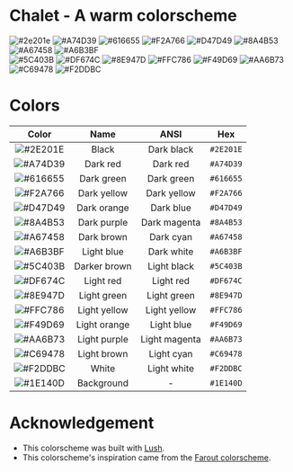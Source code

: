 Chalet - A warm colorscheme
===
![#2e201e](https://placehold.co/32x32/2e201e/2e201e.png)
![#A74D39](https://placehold.co/32x32/A74D39/A74D39.png)
![#616655](https://placehold.co/32x32/616655/616655.png)
![#F2A766](https://placehold.co/32x32/F2A766/F2A766.png)
![#D47D49](https://placehold.co/32x32/D47D49/D47D49.png)
![#8A4B53](https://placehold.co/32x32/8A4B53/8A4B53.png)
![#A67458](https://placehold.co/32x32/A67458/A67458.png)
![#A6B3BF](https://placehold.co/32x32/A6B3BF/A6B3BF.png)
</br>
![#5C403B](https://placehold.co/32x32/5C403B/5C403B.png)
![#DF674C](https://placehold.co/32x32/DF674C/DF674C.png)
![#8E947D](https://placehold.co/32x32/8E947D/8E947D.png)
![#FFC786](https://placehold.co/32x32/FFC786/FFC786.png)
![#F49D69](https://placehold.co/32x32/F49D69/F49D69.png)
![#AA6B73](https://placehold.co/32x32/AA6B73/AA6B73.png)
![#C69478](https://placehold.co/32x32/C69478/C69478.png)
![#F2DDBC](https://placehold.co/32x32/F2DDBC/F2DDBC.png)
</br>

# Colors
|Color|Name|ANSI|Hex|
|:------------------------------------------------------:|:----------:|:-----------:|:-------:|
|![#2E201E](https://placehold.co/16x16/2E201E/2E201E.png)|Black       |Dark black   |`#2E201E`|
|![#A74D39](https://placehold.co/16x16/A74D39/A74D39.png)|Dark red    |Dark red     |`#A74D39`|
|![#616655](https://placehold.co/16x16/616655/616655.png)|Dark green  |Dark green   |`#616655`|
|![#F2A766](https://placehold.co/16x16/F2A766/F2A766.png)|Dark yellow |Dark yellow  |`#F2A766`|
|![#D47D49](https://placehold.co/16x16/D47D49/D47D49.png)|Dark orange |Dark blue    |`#D47D49`|
|![#8A4B53](https://placehold.co/16x16/8A4B53/8A4B53.png)|Dark purple |Dark magenta |`#8A4B53`|
|![#A67458](https://placehold.co/16x16/A67458/A67458.png)|Dark brown  |Dark cyan    |`#A67458`|
|![#A6B3BF](https://placehold.co/16x16/A6B3BF/A6B3BF.png)|Light blue  |Dark white   |`#A6B3BF`|
|![#5C403B](https://placehold.co/16x16/5C403B/5C403B.png)|Darker brown|Light black  |`#5C403B`|
|![#DF674C](https://placehold.co/16x16/DF674C/DF674C.png)|Light red   |Light red    |`#DF674C`|
|![#8E947D](https://placehold.co/16x16/8E947D/8E947D.png)|Light green |Light green  |`#8E947D`|
|![#FFC786](https://placehold.co/16x16/FFC786/FFC786.png)|Light yellow|Light yellow |`#FFC786`|
|![#F49D69](https://placehold.co/16x16/F49D69/F49D69.png)|Light orange|Light blue   |`#F49D69`|
|![#AA6B73](https://placehold.co/16x16/AA6B73/AA6B73.png)|Light purple|Light magenta|`#AA6B73`|
|![#C69478](https://placehold.co/16x16/C69478/C69478.png)|Light brown |Light cyan   |`#C69478`|
|![#F2DDBC](https://placehold.co/16x16/F2DDBC/F2DDBC.png)|White       |Light white  |`#F2DDBC`|
|![#1E140D](https://placehold.co/16x16/1E140D/1E140D.png)|Background  |-            |`#1E140D`|

# Acknowledgement
* This colorscheme was built with [Lush](http://git.io/lush.nvim).
* This colorscheme's inspiration came from the [Farout colorscheme](https://github.com/fcpg/vim-farout).
